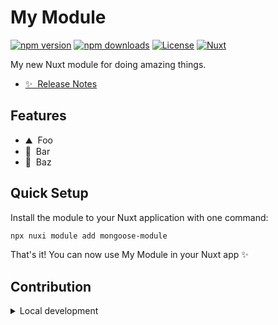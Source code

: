 <!--
Get your module up and running quickly.

Find and replace all on all files (CMD+SHIFT+F):
- Name: My Module
- Package name: mongoose-module
- Description: My new Nuxt module
-->

# My Module

[![npm version][npm-version-src]][npm-version-href]
[![npm downloads][npm-downloads-src]][npm-downloads-href]
[![License][license-src]][license-href]
[![Nuxt][nuxt-src]][nuxt-href]

My new Nuxt module for doing amazing things.

- [✨ &nbsp;Release Notes](/CHANGELOG.md)
<!-- - [🏀 Online playground](https://stackblitz.com/github/your-org/mongoose-module?file=playground%2Fapp.vue) -->
<!-- - [📖 &nbsp;Documentation](https://example.com) -->

## Features

<!-- Highlight some of the features your module provide here -->
- ⛰ &nbsp;Foo
- 🚠 &nbsp;Bar
- 🌲 &nbsp;Baz

## Quick Setup

Install the module to your Nuxt application with one command:

```bash
npx nuxi module add mongoose-module
```

That's it! You can now use My Module in your Nuxt app ✨


## Contribution

<details>
  <summary>Local development</summary>
  
  ```bash
  # Install dependencies
  npm install
  
  # Generate type stubs
  npm run dev:prepare
  
  # Develop with the playground
  npm run dev
  
  # Build the playground
  npm run dev:build
  
  # Run ESLint
  npm run lint
  
  # Run Vitest
  npm run test
  npm run test:watch
  
  # Release new version
  npm run release
  ```

</details>


<!-- Badges -->
[npm-version-src]: https://img.shields.io/npm/v/mongoose-module/latest.svg?style=flat&colorA=020420&colorB=00DC82
[npm-version-href]: https://npmjs.com/package/mongoose-module

[npm-downloads-src]: https://img.shields.io/npm/dm/mongoose-module.svg?style=flat&colorA=020420&colorB=00DC82
[npm-downloads-href]: https://npm.chart.dev/mongoose-module

[license-src]: https://img.shields.io/npm/l/mongoose-module.svg?style=flat&colorA=020420&colorB=00DC82
[license-href]: https://npmjs.com/package/mongoose-module

[nuxt-src]: https://img.shields.io/badge/Nuxt-020420?logo=nuxt.js
[nuxt-href]: https://nuxt.com
